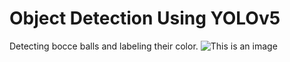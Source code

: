 # Object Detection Using YOLOv5
 Detecting bocce balls and labeling their color.
![This is an image](/Images/Picture1.png)
